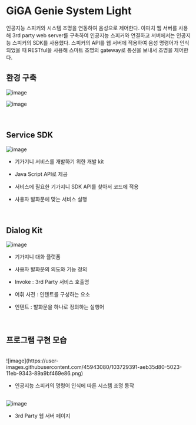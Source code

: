 # GiGA Genie System Light
인공지능 스피커와 시스템 조명을 연동하여 음성으로 제어한다.
아파치 웹 서버를 사용해 3rd party web server를 구축하여 인공지능 스피커와 연결하고 서버에서는 인공지능 스피커의 SDK를 사용했다.
스피커의 API를 웹 서버에 적용하여 음성 명령어가 인식 되었을 때 RESTful을 사용해 스마트 조명의 gateway로 통신을 보내서 조명을 제어한다.


## 환경 구축

![image](https://user-images.githubusercontent.com/45943080/103729266-68f69500-5023-11eb-8ffb-8baec8abc0c4.png)

![image](https://user-images.githubusercontent.com/45943080/103729298-7b70ce80-5023-11eb-923d-0e77b5c0d842.png)
<br/><br/><br/>

## Service SDK

![image](https://user-images.githubusercontent.com/45943080/103729349-8f1c3500-5023-11eb-8474-214e57350bf6.png)


- 기가기니 서비스를 개발하기 위한 개발 kit

- Java Script API로 제공

- 서비스에 필요한 기가지니 SDK API를 찾아서 코드에 적용

- 사용자 발화문에 맞는 서비스 실행
<br/><br/><br/>

## Dialog Kit

![image](https://user-images.githubusercontent.com/45943080/103729367-9e02e780-5023-11eb-8cae-22a943ce1f51.png)

- 기가지니 대화 플랫폼

- 사용자 발화문의 의도와 기능 정의

- Invoke : 3rd Party 서비스 호출명

- 어휘 사전 : 인텐트를 구성하는 요소

- 인텐트 : 발화문을 하나로 정의하는 실행어
<br/><br/><br/>

## 프로그램 구현 모습
<br/>
![image](https://user-images.githubusercontent.com/45943080/103729391-aeb35d80-5023-11eb-9343-89a9bf469e86.png)

- 인공지능 스피커의 명령어 인식에 따른 시스템 조명 동작 
<br/><br/>

![image](https://user-images.githubusercontent.com/45943080/103729416-bd017980-5023-11eb-95b0-a0688aa5b226.png)

- 3rd Party 웹 서버 페이지





